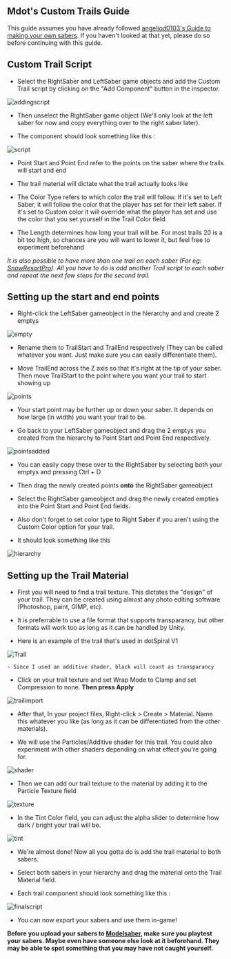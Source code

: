 ## Mdot's Custom Trails Guide

This guide assumes you have already followed [angeliod0103's Guide to making your own sabers](https://bs.assistant.moe/Sabers/). If you haven't looked at that yet, please do so before continuing with this guide.

## Custom Trail Script

- Select the RightSaber and LeftSaber game objects and add the Custom Trail script by clicking on the "Add Component" button in the inspector.

![addingscript](Images/addingscript.jpg)

- Then unselect the RightSaber game object (We'll only look at the left saber for now and copy everything over to the right saber later).

- The component should look something like this :

![script](Images/script.jpg)

- Point Start and Point End refer to the points on the saber where the trails will start and end

- The trail material will dictate what the trail actually looks like

- The Color Type refers to which color the trail will follow. If it's set to Left Saber, it will follow the color that the player has set for their left saber. If it's set to Custom color it will override what the player has set and use the color that you set yourself in the Trail Color field.

- The Length determines how long your trail will be. For most trails 20 is a bit too high, so chances are you will want to lower it, but feel free to experiment beforehand

 *It is also possible to have more than one trail on each saber (For eg: [SnowResortPro](https://modelsaber.com/Sabers/?id=1571583763)). All you have to do is add another Trail script to each saber and repeat the next few steps for the second trail.*

## Setting up the start and end points

- Right-click the LeftSaber gameobject in the hierarchy and and create 2 emptys

![empty](Images/empty.jpg)

- Rename them to TrailStart and TrailEnd respectively (They can be called whatever you want. Just make sure you can easily differentiate them).

- Move TrailEnd across the Z axis so that it's right at the tip of your saber. Then move TrailStart to the point where you want your trail to start showing up

![points](Images/points.jpg)

- Your start point may be further up or down your saber. It depends on how large (in width) you want your trail to be. 

- Go back to your LeftSaber gameobject and drag the 2 emptys you created from the hierarchy to Point Start and Point End respectively.

![pointsadded](Images/pointsadded.jpg)

- You can easily copy these over to the RightSaber by selecting both your emptys and pressing Ctrl + D

- Then drag the newly created points **onto** the RightSaber gameobject

- Select the RightSaber gameobject and drag the newly created empties into the Point Start and Point End fields.

- Also don't forget to set color type to Right Saber if you aren't using the Custom Color option for your trail.

- It should look something like this

![hierarchy](Images/hierarchy.jpg)

## Setting up the Trail Material

- First you will need to find a trail texture. This dictates the "design" of your trail. They can be created using almost any photo editing software (Photoshop, paint, GIMP, etc). 

- It is preferrable to use a file format that supports transparancy, but other formats will work too as long as it can be handled by Unity.

- Here is an example of the trail that's used in dotSpiral V1

![Trail](Images/Trail.png)

	- Since I used an additive shader, black will count as transparancy

- Click on your trail texture and set Wrap Mode to Clamp and set Compression to none. **Then press Apply**

![trailimport](Images/trailimport.jpg)

- After that, In your project files, Right-click > Create > Material. Name this whatever you like (as long as it can be differentiated from the other materials).

- We will use the Particles/Additive shader for this trail. You could also experiment with other shaders depending on what effect you're going for. 
	
![shader](Images/shader.jpg)

- Then we can add our trail texture to the material by adding it to the Particle Texture field

![texture](Images/texture.jpg)

- In the Tint Color field, you can adjust the alpha slider to determine how dark / bright your trail will be.

![tint](Images/tint.jpg)

- We're almost done! Now all you gotta do is add the trail material to both sabers.

- Select both sabers in your hierarchy and drag the material onto the Trail Material field.

- Each trail component should look something like this :

![finalscript](Images/fscript.jpg)

- You can now export your sabers and use them in-game!

**Before you upload your sabers to [Modelsaber](https://modelsaber.com/Sabers/), make sure you playtest your sabers. Maybe even have someone else look at it beforehand. They may be able to spot something that you may have not caught yourself.**








